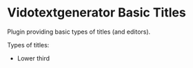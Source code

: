 # Vidotextgenerator Basic Titles
Plugin providing basic types of titles (and editors).

Types of titles:
- Lower third